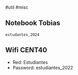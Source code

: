 #util #misc

## Notebook Tobias

`estudantes_2024`

## Wifi CENT40

* Red: Estudiantes
* Password: estudiantes_2022